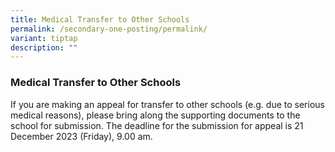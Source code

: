 ```yaml
---
title: Medical Transfer to Other Schools
permalink: /secondary-one-posting/permalink/
variant: tiptap
description: ""
---
```

<h3><strong>Medical Transfer to Other Schools</strong></h3><p>If you are making an appeal for transfer to other schools (e.g. due to serious medical reasons), please bring along the supporting documents to the school for submission. The deadline for the submission for appeal is 21 December 2023 (Friday), 9.00 am.</p><p></p>